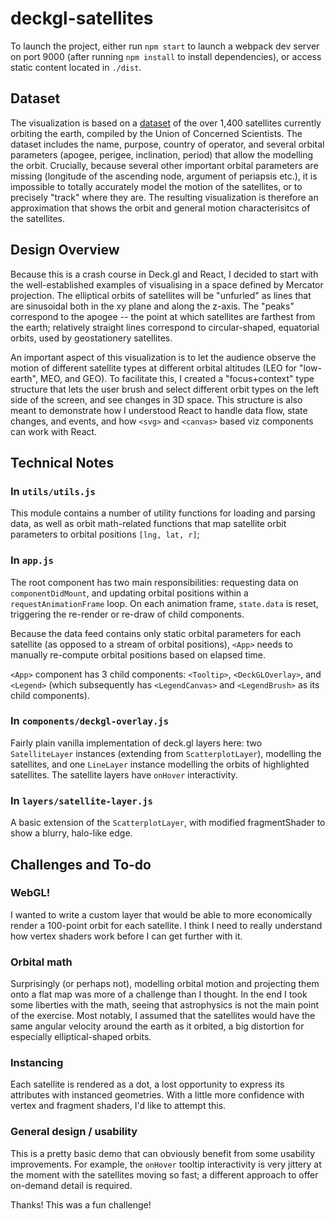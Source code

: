 # deckgl-satellites
To launch the project, either run `npm start` to launch a webpack dev server on port 9000 (after running `npm install` to install dependencies), or access static content located in `./dist`.

## Dataset
The visualization is based on a [dataset](http://www.ucsusa.org/nuclear-weapons/space-weapons/satellite-database#.WP5rxPnytGE) of the over 1,400 satellites currently orbiting the earth, compiled by the Union of Concerned Scientists. The dataset includes the name, purpose, country of operator, and several orbital parameters (apogee, perigee, inclination, period) that allow the modelling the orbit. Crucially, because several other important orbital parameters are missing (longitude of the ascending node, argument of periapsis etc.), it is impossible to totally accurately model the motion of the satellites, or to precisely "track" where they are. The resulting visualization is therefore an approximation that shows the orbit and general motion characterisitcs of the satellites.

## Design Overview
Because this is a crash course in Deck.gl and React, I decided to start with the well-established examples of visualising in a space defined by Mercator projection. The elliptical orbits of satellites will be "unfurled" as lines that are sinusoidal both in the xy plane and along the z-axis. The "peaks" correspond to the apogee -- the point at which satellites are farthest from the earth; relatively straight lines correspond to circular-shaped, equatorial orbits, used by geostationery satellites.

An important aspect of this visualization is to let the audience observe the motion of different satellite types at different orbital altitudes (LEO for "low-earth", MEO, and GEO). To facilitate this, I created a "focus+context" type structure that lets the user brush and select different orbit types on the left side of the screen, and see changes in 3D space. This structure is also meant to demonstrate how I understood React to handle data flow, state changes, and events, and how `<svg>` and `<canvas>` based viz components can work with React.

## Technical Notes
### In `utils/utils.js`
This module contains a number of utility functions for loading and parsing data, as well as orbit math-related functions that map satellite orbit parameters to orbital positions `[lng, lat, r]`;

### In `app.js`
The root component has two main responsibilities: requesting data on `componentDidMount`, and updating orbital positions within a `requestAnimationFrame` loop. On each animation frame, `state.data` is reset, triggering the re-render or re-draw of child components.

Because the data feed contains only static orbital parameters for each satellite (as opposed to a stream of orbital positions), `<App>` needs to manually re-compute orbital positions based on elapsed time. 

`<App>` component has 3 child components: `<Tooltip>`, `<DeckGLOverlay>`, and `<Legend>` (which subsequently has `<LegendCanvas>` and `<LegendBrush>` as its child components).

### In `components/deckgl-overlay.js`
Fairly plain vanilla implementation of deck.gl layers here: two `SatelliteLayer` instances (extending from `ScatterplotLayer`), modelling the satellites, and one `LineLayer` instance modelling the orbits of highlighted satellites. The satellite layers have `onHover` interactivity.

### In `layers/satellite-layer.js`
A basic extension of the `ScatterplotLayer`, with modified fragmentShader to show a blurry, halo-like edge.

## Challenges and To-do
### WebGL!
I wanted to write a custom layer that would be able to more economically render a 100-point orbit for each satellite. I think I need to really understand how vertex shaders work before I can get further with it.

### Orbital math
Surprisingly (or perhaps not), modelling orbital motion and projecting them onto a flat map was more of a challenge than I thought. In the end I took some liberties with the math, seeing that astrophysics is not the main point of the exercise. Most notably, I assumed that the satellites would have the same angular velocity around the earth as it orbited, a big distortion for especially elliptical-shaped orbits.

### Instancing
Each satellite is rendered as a dot, a lost opportunity to express its attributes with instanced geometries. With a little more confidence with vertex and fragment shaders, I'd like to attempt this.

### General design / usability
This is a pretty basic demo that can obviously benefit from some usability improvements. For example, the `onHover` tooltip interactivity is very jittery at the moment with the satellites moving so fast; a different approach to offer on-demand detail is required.

Thanks! This was a fun challenge!
